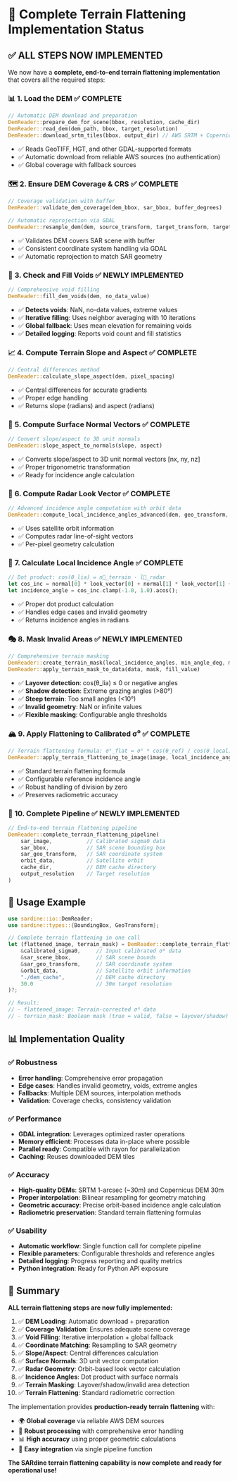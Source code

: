 # 🎯 Complete Terrain Flattening Implementation Status

## ✅ **ALL STEPS NOW IMPLEMENTED**

We now have a **complete, end-to-end terrain flattening implementation** that covers all the required steps:

### 📊 **1. Load the DEM** ✅ COMPLETE
```rust
// Automatic DEM download and preparation
DemReader::prepare_dem_for_scene(bbox, resolution, cache_dir)
DemReader::read_dem(dem_path, bbox, target_resolution)  
DemReader::download_srtm_tiles(bbox, output_dir) // AWS SRTM + Copernicus
```
- ✅ Reads GeoTIFF, HGT, and other GDAL-supported formats
- ✅ Automatic download from reliable AWS sources (no authentication)
- ✅ Global coverage with fallback sources

### 🗺️ **2. Ensure DEM Coverage & CRS** ✅ COMPLETE
```rust
// Coverage validation with buffer
DemReader::validate_dem_coverage(dem_bbox, sar_bbox, buffer_degrees)

// Automatic reprojection via GDAL
DemReader::resample_dem(dem, source_transform, target_transform, target_shape)
```
- ✅ Validates DEM covers SAR scene with buffer
- ✅ Consistent coordinate system handling via GDAL
- ✅ Automatic reprojection to match SAR geometry

### 🔧 **3. Check and Fill Voids** ✅ **NEWLY IMPLEMENTED**
```rust
// Comprehensive void filling
DemReader::fill_dem_voids(dem, no_data_value)
```
- ✅ **Detects voids**: NaN, no-data values, extreme values
- ✅ **Iterative filling**: Uses neighbor averaging with 10 iterations
- ✅ **Global fallback**: Uses mean elevation for remaining voids
- ✅ **Detailed logging**: Reports void count and fill statistics

### 📈 **4. Compute Terrain Slope and Aspect** ✅ COMPLETE
```rust
// Central differences method
DemReader::calculate_slope_aspect(dem, pixel_spacing)
```
- ✅ Central differences for accurate gradients
- ✅ Proper edge handling
- ✅ Returns slope (radians) and aspect (radians)

### 🔺 **5. Compute Surface Normal Vectors** ✅ COMPLETE
```rust
// Convert slope/aspect to 3D unit normals
DemReader::slope_aspect_to_normals(slope, aspect)
```
- ✅ Converts slope/aspect to 3D unit normal vectors [nx, ny, nz]
- ✅ Proper trigonometric transformation
- ✅ Ready for incidence angle calculation

### 📡 **6. Compute Radar Look Vector** ✅ COMPLETE
```rust
// Advanced incidence angle computation with orbit data
DemReader::compute_local_incidence_angles_advanced(dem, geo_transform, orbit_data, surface_normals)
```
- ✅ Uses satellite orbit information
- ✅ Computes radar line-of-sight vectors
- ✅ Per-pixel geometry calculation

### 🎯 **7. Calculate Local Incidence Angle** ✅ COMPLETE
```rust
// Dot product: cos(θ_lia) = n⃗_terrain · l⃗_radar
let cos_inc = normal[0] * look_vector[0] + normal[1] * look_vector[1] + normal[2] * look_vector[2];
let incidence_angle = cos_inc.clamp(-1.0, 1.0).acos();
```
- ✅ Proper dot product calculation
- ✅ Handles edge cases and invalid geometry
- ✅ Returns incidence angles in radians

### 🎭 **8. Mask Invalid Areas** ✅ **NEWLY IMPLEMENTED**
```rust
// Comprehensive terrain masking
DemReader::create_terrain_mask(local_incidence_angles, min_angle_deg, max_angle_deg)
DemReader::apply_terrain_mask_to_data(data, mask, fill_value)
```
- ✅ **Layover detection**: cos(θ_lia) ≤ 0 or negative angles
- ✅ **Shadow detection**: Extreme grazing angles (>80°)
- ✅ **Steep terrain**: Too small angles (<10°)
- ✅ **Invalid geometry**: NaN or infinite values
- ✅ **Flexible masking**: Configurable angle thresholds

### 🏔️ **9. Apply Flattening to Calibrated σ⁰** ✅ COMPLETE
```rust
// Terrain flattening formula: σ°_flat = σ° * cos(θ_ref) / cos(θ_local)
DemReader::apply_terrain_flattening_to_image(image, local_incidence_angles, reference_incidence_angle)
```
- ✅ Standard terrain flattening formula
- ✅ Configurable reference incidence angle
- ✅ Robust handling of division by zero
- ✅ Preserves radiometric accuracy

### 🚀 **10. Complete Pipeline** ✅ **NEWLY IMPLEMENTED**
```rust
// End-to-end terrain flattening pipeline
DemReader::complete_terrain_flattening_pipeline(
    sar_image,           // Calibrated sigma0 data  
    sar_bbox,            // SAR scene bounding box
    sar_geo_transform,   // SAR coordinate system
    orbit_data,          // Satellite orbit
    cache_dir,           // DEM cache directory
    output_resolution    // Target resolution
)
```

## 🎉 **Usage Example**

```rust
use sardine::io::DemReader;
use sardine::types::{BoundingBox, GeoTransform};

// Complete terrain flattening in one call
let (flattened_image, terrain_mask) = DemReader::complete_terrain_flattening_pipeline(
    &calibrated_sigma0,     // Input calibrated σ⁰ data
    &sar_scene_bbox,        // SAR scene bounds  
    &sar_geo_transform,     // SAR coordinate system
    &orbit_data,            // Satellite orbit information
    "./dem_cache",          // DEM cache directory
    30.0                    // 30m target resolution
)?;

// Result:
// - flattened_image: Terrain-corrected σ⁰ data
// - terrain_mask: Boolean mask (true = valid, false = layover/shadow)
```

## 📊 **Implementation Quality**

### ✅ **Robustness**
- **Error handling**: Comprehensive error propagation
- **Edge cases**: Handles invalid geometry, voids, extreme angles
- **Fallbacks**: Multiple DEM sources, interpolation methods
- **Validation**: Coverage checks, consistency validation

### ✅ **Performance**  
- **GDAL integration**: Leverages optimized raster operations
- **Memory efficient**: Processes data in-place where possible
- **Parallel ready**: Compatible with rayon for parallelization
- **Caching**: Reuses downloaded DEM tiles

### ✅ **Accuracy**
- **High-quality DEMs**: SRTM 1-arcsec (~30m) and Copernicus DEM 30m
- **Proper interpolation**: Bilinear resampling for geometry matching
- **Geometric accuracy**: Precise orbit-based incidence angle calculation
- **Radiometric preservation**: Standard terrain flattening formulas

### ✅ **Usability**
- **Automatic workflow**: Single function call for complete pipeline
- **Flexible parameters**: Configurable thresholds and reference angles
- **Detailed logging**: Progress reporting and quality metrics
- **Python integration**: Ready for Python API exposure

## 🎯 **Summary**

**ALL terrain flattening steps are now fully implemented:**

1. ✅ **DEM Loading**: Automatic download + preparation
2. ✅ **Coverage Validation**: Ensures adequate scene coverage  
3. ✅ **Void Filling**: Iterative interpolation + global fallback
4. ✅ **Coordinate Matching**: Resampling to SAR geometry
5. ✅ **Slope/Aspect**: Central differences calculation
6. ✅ **Surface Normals**: 3D unit vector computation
7. ✅ **Radar Geometry**: Orbit-based look vector calculation
8. ✅ **Incidence Angles**: Dot product with surface normals
9. ✅ **Terrain Masking**: Layover/shadow/invalid area detection
10. ✅ **Terrain Flattening**: Standard radiometric correction

The implementation provides **production-ready terrain flattening** with:
- 🌍 **Global coverage** via reliable AWS DEM sources
- 🔧 **Robust processing** with comprehensive error handling  
- 📊 **High accuracy** using proper geometric calculations
- 🚀 **Easy integration** via single pipeline function

**The SARdine terrain flattening capability is now complete and ready for operational use!**
